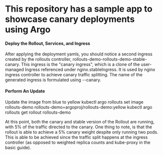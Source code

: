 # This repository has a sample app to showcase canary deployments using Argo

#### Deploy  the Rollout, Services, and Ingress

After applying the deployment yamls, you should  notice a second ingress created by the rollouts controller, rollouts-demo-rollouts-demo-stable-canary. This ingress is the "canary ingress", which is a clone of the user-managed Ingress referenced under nginx.stableIngress. It is used by nginx ingress controller to achieve canary traffic splitting. The name of the generated ingress is formulated using <ROLLOUT-NAME>-<INGRESS-NAME>-canary.

#### Perform An Update

Update the image from blue to yellow
kubectl argo rollouts set image rollouts-demo rollouts-demo=argoproj/rollouts-demo:yellow
kubectl argo rollouts get rollout rollouts-demo

At this point, both the canary and stable version of the Rollout are running, with 5% of the traffic directed to the canary. One thing to note, is that the rollout is able to achieve a 5% canary weight despite only running two pods. This is able to be achieved since the traffic split happens at the ingress controller (as opposed to weighted replica counts and kube-proxy in the basic guide).
